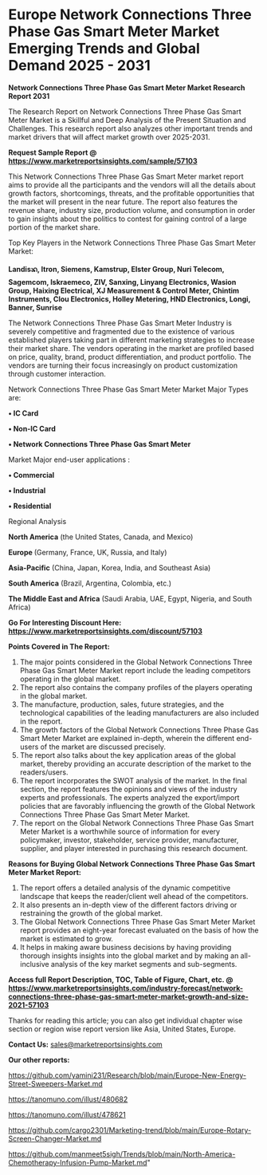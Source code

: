 # Europe Network Connections Three Phase Gas Smart Meter Market Emerging Trends and Global Demand 2025 - 2031

<strong>Network Connections Three Phase Gas Smart Meter Market Research Report 2031</strong>

The Research Report on Network Connections Three Phase Gas Smart Meter Market is a Skillful and Deep Analysis of the Present Situation and Challenges. This research report also analyzes other important trends and market drivers that will affect market growth over 2025-2031.

<strong>Request Sample Report @ <a href=https://www.marketreportsinsights.com/sample/57103>https://www.marketreportsinsights.com/sample/57103</a></strong>

This Network Connections Three Phase Gas Smart Meter market report aims to provide all the participants and the vendors will all the details about growth factors, shortcomings, threats, and the profitable opportunities that the market will present in the near future. The report also features the revenue share, industry size, production volume, and consumption in order to gain insights about the politics to contest for gaining control of a large portion of the market share.

Top Key Players in the Network Connections Three Phase Gas Smart Meter Market:

<strong>Landisᬪ, Itron, Siemens, Kamstrup, Elster Group, Nuri Telecom, Sagemcom, Iskraemeco, ZIV, Sanxing, Linyang Electronics, Wasion Group, Haixing Electrical, XJ Measurement & Control Meter, Chintim Instruments, Clou Electronics, Holley Metering, HND Electronics, Longi, Banner, Sunrise</strong>

The Network Connections Three Phase Gas Smart Meter Industry is severely competitive and fragmented due to the existence of various established players taking part in different marketing strategies to increase their market share. The vendors operating in the market are profiled based on price, quality, brand, product differentiation, and product portfolio. The vendors are turning their focus increasingly on product customization through customer interaction.

Network Connections Three Phase Gas Smart Meter Market Major Types are:

<strong>• IC Card

• Non-IC Card

• Network Connections Three Phase Gas Smart Meter</strong>

Market Major end-user applications :

<strong>• Commercial

• Industrial

• Residential</strong>

Regional Analysis

</u><strong><b>North America</b></strong> (the United States, Canada, and Mexico)

<strong><b>Europe </b></strong>(Germany, France, UK, Russia, and Italy)

<strong><b>Asia-Pacific</b></strong> (China, Japan, Korea, India, and Southeast Asia)

<strong><b>South America</b></strong> (Brazil, Argentina, Colombia, etc.)

<strong><b>The Middle East and Africa</b></strong> (Saudi Arabia, UAE, Egypt, Nigeria, and South Africa)

<strong>Go For Interesting Discount Here: <a href=https://www.marketreportsinsights.com/discount/57103>https://www.marketreportsinsights.com/discount/57103</a></strong>

<strong>Points Covered in The Report:</strong>
<ol>
  <li>The major points considered in the Global Network Connections Three Phase Gas Smart Meter Market report include the leading competitors operating in the global market.</li>
  <li>The report also contains the company profiles of the players operating in the global market.</li>
  <li>The manufacture, production, sales, future strategies, and the technological capabilities of the leading manufacturers are also included in the report.</li>
  <li>The growth factors of the Global Network Connections Three Phase Gas Smart Meter Market are explained in-depth, wherein the different end-users of the market are discussed precisely.</li>
  <li>The report also talks about the key application areas of the global market, thereby providing an accurate description of the market to the readers/users.</li>
  <li>The report incorporates the SWOT analysis of the market. In the final section, the report features the opinions and views of the industry experts and professionals. The experts analyzed the export/import policies that are favorably influencing the growth of the Global Network Connections Three Phase Gas Smart Meter Market.</li>
  <li>The report on the Global Network Connections Three Phase Gas Smart Meter Market is a worthwhile source of information for every policymaker, investor, stakeholder, service provider, manufacturer, supplier, and player interested in purchasing this research document.</li>
</ol>
<strong>Reasons for Buying Global Network Connections Three Phase Gas Smart Meter Market Report:</strong>

<ol>
  <li>The report offers a detailed analysis of the dynamic competitive landscape that keeps the reader/client well ahead of the competitors.</li>
  <li>It also presents an in-depth view of the different factors driving or restraining the growth of the global market.</li>
  <li>The Global Network Connections Three Phase Gas Smart Meter Market report provides an eight-year forecast evaluated on the basis of how the market is estimated to grow.</li>
  <li>It helps in making aware business decisions by having providing thorough insights insights into the global market and by making an all-inclusive analysis of the key market segments and sub-segments.</li>
</ol>
<strong>Access full Report Description, TOC, Table of Figure, Chart, etc. @ <a href=https://www.marketreportsinsights.com/industry-forecast/network-connections-three-phase-gas-smart-meter-market-growth-and-size-2021-57103>https://www.marketreportsinsights.com/industry-forecast/network-connections-three-phase-gas-smart-meter-market-growth-and-size-2021-57103</a></strong>


Thanks for reading this article; you can also get individual chapter wise section or region wise report version like Asia, United States, Europe.

<strong>Contact Us:</strong>
sales@marketreportsinsights.com

<strong>Our other reports:</strong>

<a href=https://github.com/yamini231/Research/blob/main/Europe-New-Energy-Street-Sweepers-Market.md>https://github.com/yamini231/Research/blob/main/Europe-New-Energy-Street-Sweepers-Market.md</a>

<a href=https://tanomuno.com/illust/480682>https://tanomuno.com/illust/480682</a>

<a href=https://tanomuno.com/illust/478621>https://tanomuno.com/illust/478621</a>

<a href=https://github.com/cargo2301/Marketing-trend/blob/main/Europe-Rotary-Screen-Changer-Market.md>https://github.com/cargo2301/Marketing-trend/blob/main/Europe-Rotary-Screen-Changer-Market.md</a>

<a href=https://github.com/manmeet5sigh/Trends/blob/main/North-America-Chemotherapy-Infusion-Pump-Market.md>https://github.com/manmeet5sigh/Trends/blob/main/North-America-Chemotherapy-Infusion-Pump-Market.md</a>"

